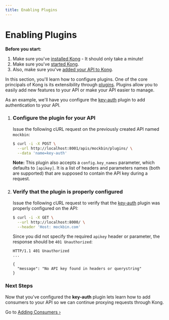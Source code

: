 ```yaml
---
title: Enabling Plugins
---
```


# Enabling Plugins

<div class="alert alert-warning">
  <strong>Before you start:</strong>
  <ol>
    <li>Make sure you've <a href="/install/">installed Kong</a> - It should only take a minute!</li>
    <li>Make sure you've <a href="/docs/{{page.kong_version}}/getting-started/quickstart">started Kong</a>.</li>
    <li>Also, make sure you've <a href="/docs/{{page.kong_version}}/getting-started/adding-your-api">added your API to Kong</a>.</li>
  </ol>
</div>

In this section, you'll learn how to configure plugins. One of the core principals of Kong is its extensibility through [plugins][plugins]. Plugins allow you to easily add new features to your API or make your API easier to manage.

As an example, we'll have you configure the [key-auth][key-auth] plugin to add authentication to your API.

1. ### Configure the plugin for your API

    Issue the following cURL request on the previously created API named `mockbin`:

    ```bash
    $ curl -i -X POST \
      --url http://localhost:8001/apis/mockbin/plugins/ \
      --data 'name=key-auth'
    ```

    **Note:** This plugin also accepts a `config.key_names` parameter, which defaults to `[apikey]`. It is a list of headers and parameters names (both are supported) that are supposed to contain the API key during a request.

2. ### Verify that the plugin is properly configured

    Issue the following cURL request to verify that the [key-auth][key-auth] plugin was properly configured on the API:

    ```bash
    $ curl -i -X GET \
      --url http://localhost:8000/ \
      --header 'Host: mockbin.com'
    ```

    Since you did not specify the required `apikey` header or parameter, the response should be `401 Unauthorized`:

    ```http
    HTTP/1.1 401 Unauthorized
    ...

    {
      "message": "No API key found in headers or querystring"
    }
    ```

### Next Steps

Now that you've configured the **key-auth** plugin lets learn how to add consumers to your API so we can continue proxying requests through Kong.

Go to [Adding Consumers &rsaquo;][adding-consumers]

[CLI]: /docs/{{page.kong_version}}/cli
[API]: /docs/{{page.kong_version}}/admin-api
[key-auth]: /plugins/key-authentication
[plugins]: /plugins
[configuration]: /docs/{{page.kong_version}}/configuration
[adding-consumers]: /docs/{{page.kong_version}}/getting-started/adding-consumers
